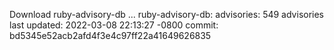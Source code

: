Download ruby-advisory-db ...
ruby-advisory-db:
  advisories:	549 advisories
  last updated:	2022-03-08 22:13:27 -0800
  commit:	bd5345e52acb2afd4f3e4c97ff22a41649626835
